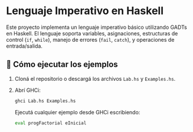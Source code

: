 # Lenguaje Imperativo en Haskell

Este proyecto implementa un lenguaje imperativo básico utilizando GADTs en Haskell. El lenguaje soporta variables, asignaciones, estructuras de control (`if`, `while`), manejo de errores (`fail`, `catch`), y operaciones de entrada/salida.

## 🔧 Cómo ejecutar los ejemplos

1. Cloná el repositorio o descargá los archivos `Lab.hs` y `Examples.hs`.

2. Abrí GHCi:
   ```bash
   ghci Lab.hs Examples.hs
   ```

    Ejecutá cualquier ejemplo desde GHCi escribiendo:

    ```bash
    eval progFactorial eInicial
    ```


